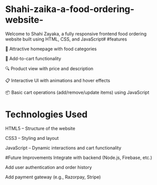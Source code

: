 # Shahi-zaika-a-food-ordering-website-
Welcome to Shahi Zayaka, a fully responsive frontend food ordering website built using HTML, CSS, and JavaScript#
#features
 
🍕 Attractive homepage with food categories

🛒 Add-to-cart functionality

🔍 Product view with price and description

📋 Interactive UI with animations and hover effects

📦 Basic cart operations (add/remove/update items) using JavaScript
# Technologies Used
HTML5 – Structure of the website

CSS3 – Styling and layout

JavaScript – Dynamic interactions and cart functionality

 #Future Improvements
Integrate with backend (Node.js, Firebase, etc.)

Add user authentication and order history

Add payment gateway (e.g., Razorpay, Stripe)
